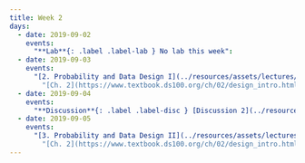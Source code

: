 ```yaml
---
title: Week 2
days:
  - date: 2019-09-02
    events:
      "**Lab**{: .label .label-lab } No lab this week":
  - date: 2019-09-03
    events:
      "[2. Probability and Data Design I](../resources/assets/lectures/lec02/02-data-generation-annotated.pdf) ([webcast](https://www.youtube.com/watch?v=EXkqNhlFUjE))":
        "[Ch. 2](https://www.textbook.ds100.org/ch/02/design_intro.html), [Ch. 10](https://www.textbook.ds100.org/ch/10/modeling_intro.html), [Ch. 12](https://www.textbook.ds100.org/ch/12/prob_and_gen.html)"
  - date: 2019-09-04
    events:
      "**Discussion**{: .label .label-disc } [Discussion 2](../resources/assets/discussions/disc02.pdf) ([solutions](../resources/assets/discussions/disc02_sol.pdf))":
  - date: 2019-09-05
    events:
      "[3. Probability and Data Design II](../resources/assets/lectures/lec03/03-data-generation-annotated.pdf) ([webcast](https://www.youtube.com/watch?v=XCZwFnUQ1es))":
        "[Ch. 2](https://www.textbook.ds100.org/ch/02/design_intro.html), [Ch. 10](https://www.textbook.ds100.org/ch/10/modeling_intro.html), [Ch. 12](https://www.textbook.ds100.org/ch/12/prob_and_gen.html)"
---
```


